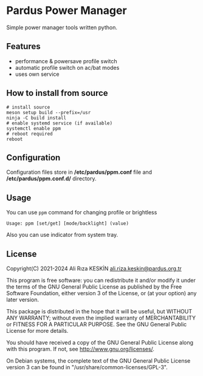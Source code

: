 # Pardus Power Manager
Simple power manager tools written python.

## Features
* performance & powersave profile switch
* automatic profile switch on ac/bat modes
* uses own service

## How to install from source
```shell
# install source
meson setup build --prefix=/usr
ninja -C build install
# enable systemd service (if available)
systemctl enable ppm
# reboot required
reboot
```
## Configuration
Configuration files store in **/etc/pardus/ppm.conf** file and **/etc/pardus/ppm.conf.d/** directory.

## Usage
You can use `ppm` command for changing profile or brightless
```
Usage: ppm [set/get] [mode/backlight] (value)
```
Also you can use indicator from system tray.

## License

Copyright(C) 2021-2024 Ali Rıza KESKİN <ali.riza.keskin@pardus.org.tr>

This program is free software: you can redistribute it and/or modify
it under the terms of the GNU General Public License as published by
the Free Software Foundation, either version 3 of the License, or
(at your option) any later version.

This package is distributed in the hope that it will be useful,
but WITHOUT ANY WARRANTY; without even the implied warranty of
MERCHANTABILITY or FITNESS FOR A PARTICULAR PURPOSE.  See the
GNU General Public License for more details.

You should have received a copy of the GNU General Public License
along with this program. If not, see <http://www.gnu.org/licenses/>.

On Debian systems, the complete text of the GNU General
Public License version 3 can be found in "/usr/share/common-licenses/GPL-3".
 
 
